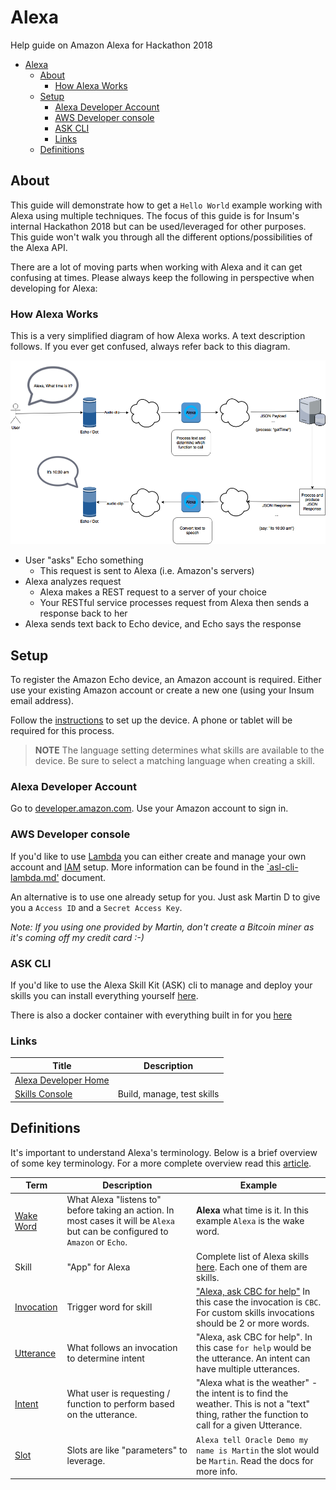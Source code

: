 # Alexa

Help guide on Amazon Alexa for Hackathon 2018

<!-- TOC -->

- [Alexa](#alexa)
  - [About](#about)
    - [How Alexa Works](#how-alexa-works)
  - [Setup](#setup)
    - [Alexa Developer Account](#alexa-developer-account)
    - [AWS Developer console](#aws-developer-console)
    - [ASK CLI](#ask-cli)
    - [Links](#links)
  - [Definitions](#definitions)

<!-- /TOC -->

## About

This guide will demonstrate how to get a `Hello World` example working with Alexa using multiple techniques. The focus of this guide is for Insum's internal Hackathon 2018 but can be used/leveraged for other purposes. This guide won't walk you through all the different options/possibilities of the Alexa API.

There are a lot of moving parts when working with Alexa and it can get confusing at times. Please always keep the following in perspective when developing for Alexa:

### How Alexa Works

This is a very simplified diagram of how Alexa works. A text description follows. If you ever get confused, always refer back to this diagram.

![](resources/alexa-diagram.png)

- User "asks" Echo something
  - This request is sent to Alexa (i.e. Amazon's servers)
- Alexa analyzes request
  - Alexa makes a REST request to a server of your choice
  - Your RESTful service processes request from Alexa then sends a response back to her
- Alexa sends text back to Echo device, and Echo says the response

## Setup
To register the Amazon Echo device, an Amazon account is required. Either use your existing Amazon account or create a new one (using your Insum email address).

Follow the [instructions](https://www.amazon.com/gp/help/customer/display.html?nodeId=202189140) to set up the device.  A phone or tablet will be required for this process.

> **NOTE** The language setting determines what skills are available to the device. Be sure to select a matching language when creating a skill.

### Alexa Developer Account

Go to [developer.amazon.com](https://developer.amazon.com/). Use your Amazon account to sign in.

### AWS Developer console

If you'd like to use [Lambda](https://aws.amazon.com/lambda/) you can either create and manage your own account and [IAM](https://aws.amazon.com/iam/) setup. More information can be found in the [`asl-cli-lambda.md'](asl-cli-lambda.md) document. 

An alternative is to use one already setup for you. Just ask Martin D to give you a `Access ID` and a `Secret Access Key`. 

_Note: If you using one provided by Martin, don't create a Bitcoin miner as it's coming off my credit card :-)_

### ASK CLI

If you'd like to use the Alexa Skill Kit (ASK) cli to manage and deploy your skills you can install everything yourself [here](https://developer.amazon.com/docs/smapi/quick-start-alexa-skills-kit-command-line-interface.html).

There is also a docker container with everything built in for you [here](https://github.com/martindsouza/docker-amazon-ask-cli)

### Links

Title | Description
--- | ---
[Alexa Developer Home](https://developer.amazon.com/alexa) |
[Skills Console](https://developer.amazon.com/alexa/console/ask) | Build, manage, test skills

## Definitions

It's important to understand Alexa's terminology. Below is a brief overview of some key terminology. For a more complete overview read this [article](https://medium.com/@screenmedia/utterances-slots-and-skills-the-new-vocabulary-needed-to-develop-for-voice-7428bff4ed79).

Term | Description | Example
--- | --- | ---
[Wake Word](https://www.amazon.com/gp/help/customer/display.html?nodeId=201971890) | What Alexa "listens to" before taking an action. In most cases it will be `Alexa` but can be configured to `Amazon` or `Echo`. | **Alexa** what time is it. In this example `Alexa` is the wake word.
Skill | "App" for Alexa | Complete list of Alexa skills [here](https://www.amazon.com/b?node=13727921011). Each one of them are skills.
[Invocation](https://developer.amazon.com/docs/custom-skills/choose-the-invocation-name-for-a-custom-skill.html) | Trigger word for skill | ["Alexa, ask CBC for help"](https://www.amazon.com/gp/product/B07743SCXC?ref=skillrw_dsk_pnps_dp_2) In this case the invocation is `CBC`. For custom skills invocations should be 2 or more words.
[Utterance](https://developer.amazon.com/docs/custom-skills/best-practices-for-sample-utterances-and-custom-slot-type-values.html) | What follows an invocation to determine intent | "Alexa, ask CBC for help". In this case `for help` would be the utterance. An intent can have multiple utterances.
[Intent](https://developer.amazon.com/docs/custom-skills/use-the-skill-builder-beta-to-define-intents-slots-and-dialogs.html#intents-and-slots) | What user is requesting / function to perform based on the utterance. | "Alexa what is the weather" - the intent is to find the weather. This is not a "text" thing, rather the function to call for a given Utterance.
[Slot](https://developer.amazon.com/docs/custom-skills/slot-type-reference.html) | Slots are like "parameters" to leverage. | `Alexa tell Oracle Demo my name is Martin` the slot would be `Martin`. Read the docs for more info.
